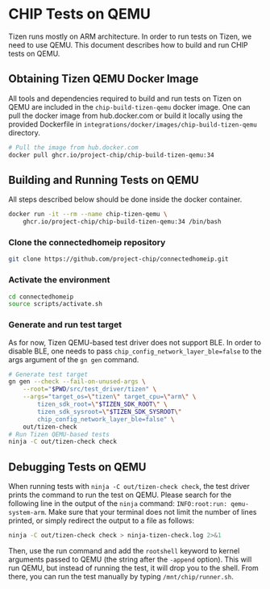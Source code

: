 # CHIP Tests on QEMU

Tizen runs mostly on ARM architecture. In order to run tests on Tizen, we need
to use QEMU. This document describes how to build and run CHIP tests on QEMU.

## Obtaining Tizen QEMU Docker Image

All tools and dependencies required to build and run tests on Tizen on QEMU are
included in the `chip-build-tizen-qemu` docker image. One can pull the docker
image from hub.docker.com or build it locally using the provided Dockerfile in
`integrations/docker/images/chip-build-tizen-qemu` directory.

```sh
# Pull the image from hub.docker.com
docker pull ghcr.io/project-chip/chip-build-tizen-qemu:34
```

## Building and Running Tests on QEMU

All steps described below should be done inside the docker container.

```sh
docker run -it --rm --name chip-tizen-qemu \
    ghcr.io/project-chip/chip-build-tizen-qemu:34 /bin/bash
```

### Clone the connectedhomeip repository

```sh
git clone https://github.com/project-chip/connectedhomeip.git
```

### Activate the environment

```sh
cd connectedhomeip
source scripts/activate.sh
```

### Generate and run test target

As for now, Tizen QEMU-based test driver does not support BLE. In order to
disable BLE, one needs to pass `chip_config_network_layer_ble=false` to the args
argument of the `gn gen` command.

```sh
# Generate test target
gn gen --check --fail-on-unused-args \
    --root="$PWD/src/test_driver/tizen" \
    --args="target_os=\"tizen\" target_cpu=\"arm\" \
        tizen_sdk_root=\"$TIZEN_SDK_ROOT\" \
        tizen_sdk_sysroot=\"$TIZEN_SDK_SYSROOT\"
        chip_config_network_layer_ble=false" \
    out/tizen-check
# Run Tizen QEMU-based tests
ninja -C out/tizen-check check
```

## Debugging Tests on QEMU

When running tests with `ninja -C out/tizen-check check`, the test driver prints
the command to run the test on QEMU. Please search for the following line in the
output of the `ninja` command: `INFO:root:run: qemu-system-arm`. Make sure that
your terminal does not limit the number of lines printed, or simply redirect the
output to a file as follows:

```sh
ninja -C out/tizen-check check > ninja-tizen-check.log 2>&1
```

Then, use the run command and add the `rootshell` keyword to kernel arguments
passed to QEMU (the string after the `-append` option). This will run QEMU, but
instead of running the test, it will drop you to the shell. From there, you can
run the test manually by typing `/mnt/chip/runner.sh`.
